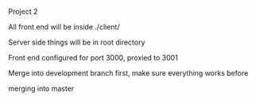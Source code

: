 

Project 2

All front end will be inside ./client/

Server side things will be in root directory

Front end configured for port 3000, proxied to 3001

Merge into development branch first, make sure everything works before

merging into master
